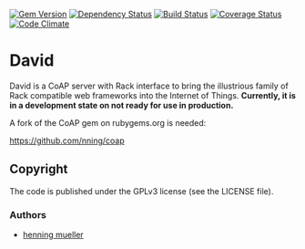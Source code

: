 [![Gem Version](https://img.shields.io/gem/v/david.svg)](http://badge.fury.io/rb/david)
[![Dependency Status](https://img.shields.io/gemnasium/nning/david.svg)](https://gemnasium.com/nning/coap)
[![Build Status](https://img.shields.io/travis/nning/david.svg)](https://travis-ci.org/nning/david)
[![Coverage Status](https://img.shields.io/coveralls/nning/david.svg)](https://coveralls.io/r/nning/david)
[![Code Climate](https://img.shields.io/codeclimate/github/nning/david.svg)](https://codeclimate.com/github/nning/david)

# David

David is a CoAP server with Rack interface to bring the illustrious family of
Rack compatible web frameworks into the Internet of Things. **Currently, it is
in a development state on not ready for use in production.**

A fork of the CoAP gem on rubygems.org is needed:

https://github.com/nning/coap

## Copyright

The code is published under the GPLv3 license (see the LICENSE file).

### Authors

* [henning mueller](https://nning.io)
